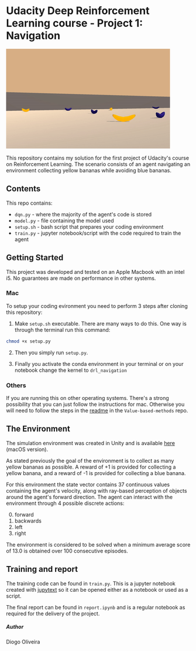 # Udacity Deep Reinforcement Learning course - Project 1: Navigation

![agent](images/agent.gif)

This repository contains my solution for the first project of Udacity's course on Reinforcement Learning. The scenario consists of an agent navigating an environment collecting yellow bananas while avoiding blue bananas.

## Contents
This repo contains:
* `dqn.py` - where the majority of the agent's code is stored
* `model.py` - file containing the model used
* `setup.sh` - bash script that prepares your coding environment
* `train.py` - jupyter notebook/script with the code required to train the agent
## Getting Started

This project was developed and tested on an Apple Macbook with an intel i5. No guarantees are made on performance in other systems. 

### Mac

To setup your coding evironment you need to perform 3 steps after cloning this repository:

1. Make `setup.sh` executable. There are many ways to do this. One way is through the terminal run this command:

```bash
chmod +x setup.py
```

2. Then you simply run `setup.py`.

3. Finally you activate the conda environment in your terminal or on your notebook change the kernel to `drl_navigation`
### Others

If you are running this on other operating systems. There's a strong possibility that you can just follow the instructions for mac. Otherwise you will need to follow the steps in the [readme](Value-based-methods/README.md) in the `Value-based-methods` repo.

## The Environment

The simulation environment was created in Unity and is available [here](https://github.com/Taxuspt/udacity_reinforcement_learning_navigation/blob/master/Banana.app) (macOS version).

As stated previously the goal of the environment is to collect as many yellow bananas as possible. A reward of +1 is provided for collecting a yellow banana, and a reward of -1 is provided for collecting a blue banana.

For this environment the state vector contains 37 continuous values containing the agent's velocity, along with ray-based perception of objects around the agent's forward direction. The agent can interact with the environment through 4 possible discrete actions: 

0. forward
1. backwards
2. left
3. right 

The environment is considered to be solved when a minimum average score of 13.0 is obtained over 100 consecutive episodes.

## Training and report

The training code can be found in `train.py`. This is a jupyter notebook created with [jupytext](https://github.com/mwouts/jupytext#:~:text=Jupytext%20is%20a%20plugin%20for,Scripts%20in%20many%20languages.) so it can be opened either as a notebook or used as a script. 

The final report can be found in `report.ipynb` and is a regular notebook as required for the delivery of the project.


##### Author

Diogo Oliveira